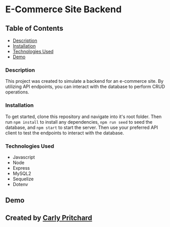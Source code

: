 # E-Commerce Site Backend 

## Table of Contents 

- [Description](#description)
- [Installation](#installation)
- [Technologies Used](#technologiesused)
- [Demo](#demo)

### Description

This project was created to simulate a backend for an e-commerce site. By utilizing API endpoints, you can interact with the database to perform CRUD operations. 

### Installation

To get started, clone this repository and navigate into it's root folder. Then run `npm install` to install any dependencies, `npm run seed` to seed the database, and `npm start` to start the server. Then use your preferred API client to test the endpoints to interact with the database. 

### Technologies Used

- Javascript
- Node
- Express
- MySQL2
- Sequelize
- Dotenv


## Demo





## Created by [Carly Pritchard](https://github.com/cjpritch)
